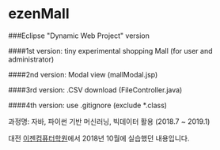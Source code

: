 # ezenMall 

###Eclipse "Dynamic Web Project" version

####1st version: tiny experimental shopping Mall (for user and administrator)

####2nd version: Modal view (mallModal.jsp)

####3rd version: .CSV download (FileController.java)

####4th version: use .gitignore (exclude *.class)


과정명: 자바, 파이썬 기반 머신러닝, 빅데이터 활용 (2018.7 ~ 2019.1)

대전 [이젠컴퓨터학원](http://dj.ezenac.co.kr/)에서 2018년 10월에 실습했던 내용입니다.
